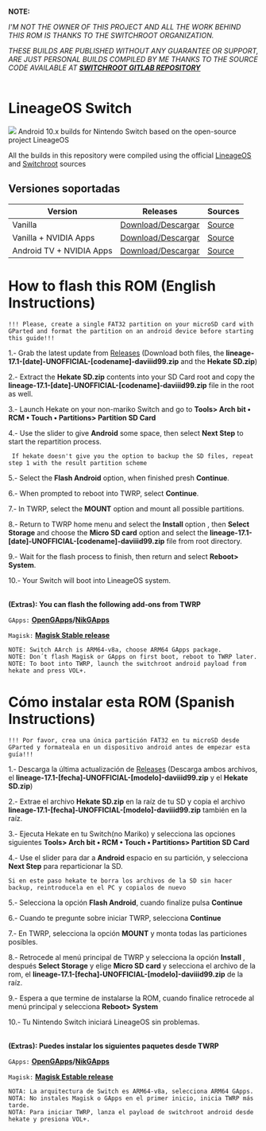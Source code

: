 <b>NOTE:</b>

_I'M NOT THE OWNER OF THIS PROJECT AND ALL THE WORK BEHIND THIS ROM IS THANKS TO THE SWITCHROOT ORGANIZATION._

_THESE BUILDS ARE PUBLISHED WITHOUT ANY GUARANTEE OR SUPPORT, ARE JUST PERSONAL BUILDS COMPILED BY ME THANKS TO THE SOURCE CODE AVAILABLE AT <b><a href="https://gitlab.com/switchroot/android/android_device_nvidia_t210-common/-/tree/lineage-17.1">SWITCHROOT GITLAB REPOSITORY</b></a>_
<br/>
<br/>


# LineageOS Switch
<img src="https://github.com/daviiid99/Lineageos-17.1-T210-Switch-/blob/main/qbuilds.png">
Android 10.x builds for Nintendo Switch based on the open-source project LineageOS
<br/>

All the builds in this repository were compiled using the official <a href="https://github.com/LineageOS/android">LineageOS</a> and <a href="https://gitlab.com/switchroot/android">Switchroot</a> sources

## Versiones soportadas

| Version           | Releases                                   | Sources          |
| ------------------- | -------------------------------------------|-------------------|
| Vanilla      |  <a href="https://github.com/daviiid99/LineageOS-Switch-T210/releases/tag/20201226">Download/Descargar</a>|<a href="https://gitlab.com/switchroot/android/android_device_nvidia_t210-common/-/tree/lineage-17.1">Source</a>|
| Vanilla + NVIDIA Apps|   <a href="https://github.com/daviiid99/LineageOS-Switch-T210/releases/tag/20201228">Download/Descargar</a>|<a href="https://gitlab.com/switchroot/android/android_device_nvidia_t210-common/-/tree/lineage-17.1">Source</a>|
| Android TV + NVIDIA  Apps      | <a href="https://github.com/daviiid99/LineageOS-Switch-T210/releases/tag/20201228.1">Download/Descargar</a>|<a href="https://gitlab.com/switchroot/android/android_device_nvidia_t210-common/-/tree/lineage-17.1">Source</a>|



# How to flash this ROM (English Instructions)

```!!! Please, create a single FAT32 partition on your microSD card with GParted and format the partition on an android device before starting this guide!!!```

1.- Grab the latest update from <a href="https://github.com/daviiid99/Lineageos-17.1-T210-Switch/releases">Releases</a>
  (Download both files, the <b>lineage-17.1-[date]-UNOFFICIAL-[codename]-daviiid99.zip</b> and the <b>Hekate SD.zip</b>)
  
2.- Extract the <b>Hekate SD.zip</b> contents into your SD Card root and copy the <b>lineage-17.1-[date]-UNOFFICIAL-[codename]-daviiid99.zip</b> file in the root as well.
  
3.- Launch Hekate on your non-mariko Switch and go to <b>Tools> Arch bit • RCM • Touch • Partitions> Partition SD Card</b>

4.- Use the slider to give <b>Android</b> some space, then select <b>Next Step</b> to start the repartition process.

``` If hekate doesn't give you the option to backup the SD files, repeat step 1 with the result partition scheme```
  
5.- Select the <b>Flash Android</b> option, when finished presh <b>Continue</b>.
  
6.- When prompted to reboot into TWRP, select <b>Continue</b>.
  
7.- In TWRP, select the <b>MOUNT</b> option and mount all possible partitions.

8.- Return to TWRP home menu and select the <b> Install </b> option , then <b>Select Storage</b> and choose the <b>Micro SD card</b> option and select the <b>lineage-17.1-[date]-UNOFFICIAL-[codename]-daviiid99.zip</b> file from root directory.
  
9.- Wait for the flash process to finish, then return and select <b>Reboot> System</b>.
 
10.- Your Switch will boot into LineageOS system.
 <br/>
 <br/>
 
<b>(Extras): You can flash the following add-ons from TWRP </b>

```GApps:```
<b><a href="https://opengapps.org/">OpenGApps</a>/<a href="https://sourceforge.net/projects/nikgapps/files/Releases/NikGapps-Q/">NikGApps</a> </b> 

```Magisk:```
<b><a href="https://github.com/topjohnwu/Magisk/releases">Magisk Stable release</a></b>
```
NOTE: Switch AArch is ARM64-v8a, choose ARM64 GApps package.
NOTE: Don´t flash Magisk or GApps on first boot, reboot to TWRP later.
NOTE: To boot into TWRP, launch the switchroot android payload from hekate and press VOL+.
```


# Cómo instalar esta ROM (Spanish Instructions)

```!!! Por favor, crea una única partición FAT32 en tu microSD desde GParted y formateala en un dispositivo android antes de empezar esta guía!!!```

1.- Descarga la última actualización de <a href="https://github.com/daviiid99/Lineageos-17.1-T210-Switch/releases">Releases</a>
  (Descarga ambos archivos, el <b>lineage-17.1-[fecha]-UNOFFICIAL-[modelo]-daviiid99.zip</b> y el <b>Hekate SD.zip</b>)
  
2.- Extrae el archivo <b>Hekate SD.zip</b> en la raíz de tu SD y copia el archivo <b>lineage-17.1-[fecha]-UNOFFICIAL-[modelo]-daviiid99.zip</b> también en la raíz.
  
3.- Ejecuta Hekate en tu Switch(no Mariko) y selecciona las opciones siguientes <b>Tools> Arch bit • RCM • Touch • Partitions> Partition SD Card</b>

4.- Use el slider para dar a <b>Android</b> espacio en su partición, y selecciona <b>Next Step</b> para reparticionar la SD.

```Si en este paso hekate te borra los archivos de la SD sin hacer backup, reintroducela en el PC y copialos de nuevo```
  
5.- Selecciona la opción <b>Flash Android</b>, cuando finalize pulsa <b>Continue</b>
  
6.- Cuando te pregunte sobre iniciar TWRP, selecciona <b>Continue</b>
  
7.- En TWRP, selecciona la opción <b>MOUNT</b> y monta todas las particiones posibles.

8.- Retrocede al menú principal de TWRP y selecciona la opción <b> Install </b>, después <b>Select Storage</b> y elige <b>Micro SD card</b> y selecciona el archivo de la rom, el <b>lineage-17.1-[fecha]-UNOFFICIAL-[modelo]-daviiid99.zip</b> de la raíz.
  
9.- Espera a que termine de instalarse la ROM, cuando finalice retrocede al menú principal y selecciona <b>Reboot> System</b>
 
10.- Tu Nintendo Switch iniciará LineageOS sin problemas.
 <br/>
 <br/>
 
<b>(Extras): Puedes instalar los siguientes paquetes desde TWRP</b>

```GApps:```
<b><a href="https://opengapps.org/">OpenGApps</a>/<a href="https://sourceforge.net/projects/nikgapps/files/Releases/NikGapps-Q/">NikGApps</a> </b> 

```Magisk:```
<b><a href="https://github.com/topjohnwu/Magisk/releases">Magisk Estable release</a></b>
```
NOTA: La arquitectura de Switch es ARM64-v8a, selecciona ARM64 GApps.
NOTA: No instales Magisk o GApps en el primer inicio, inicia TWRP más tarde.
NOTA: Para iniciar TWRP, lanza el payload de switchroot android desde hekate y presiona VOL+.
```
